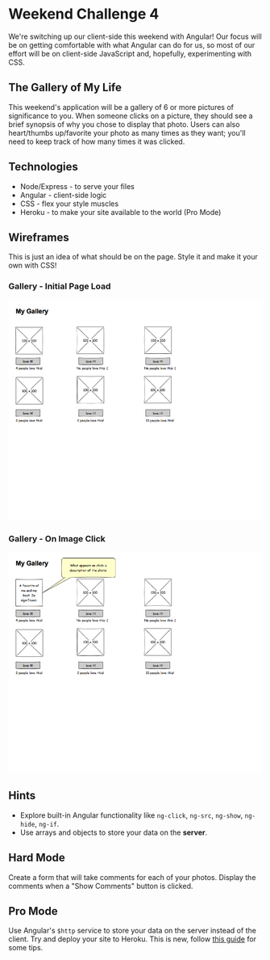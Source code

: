 # Weekend Challenge 4

We're switching up our client-side this weekend with Angular! Our focus will be on getting comfortable with what Angular can do for us, so most of our effort will be on client-side JavaScript and, hopefully, experimenting with CSS.

## The Gallery of My Life

This weekend's application will be a gallery of 6 or more pictures of significance to you. When someone clicks on a picture, they should see a brief synopsis of why you chose to display that photo. Users can also heart/thumbs up/favorite your photo as many times as they want; you'll need to keep track of how many times it was clicked.

## Technologies

* Node/Express - to serve your files
* Angular - client-side logic
* CSS - flex your style muscles
* Heroku - to make your site available to the world (Pro Mode)

## Wireframes

This is just an idea of what should be on the page. Style it and make it your own with CSS!

### Gallery - Initial Page Load

![gallery on initial page load](images/Gallery.png)

### Gallery - On Image Click

![gallery on an image click](images/Gallery-Image-Click.png)

## Hints

* Explore built-in Angular functionality like `ng-click`, `ng-src`, `ng-show`, `ng-hide`, `ng-if`.
* Use arrays and objects to store your data on the **server**.

## Hard Mode

Create a form that will take comments for each of your photos. Display the comments when a "Show Comments" button is clicked.

## Pro Mode

Use Angular's `$http` service to store your data on the server instead of the client. Try and deploy your site to Heroku. This is new, follow [this guide](https://docs.google.com/document/d/1Fz9O6Zv86eM-NARZwQKgVsX_5WNFYMop3TzI9g7LaWc/edit?usp=sharing) for some tips.
